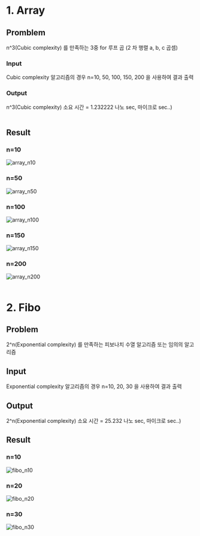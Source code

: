 # 1. Array

## Promblem
n^3(Cubic complexity) 를 만족하는 3중 for 루프 곱 (2 차 행렬 a, b, c 곱셈)

### Input
Cubic complexity 알고리즘의 경우 n=10, 50, 100, 150, 200 을 사용하여 결과 출력

### Output
n^3(Cubic complexity) 소요 시간 = 1.232222 나노 sec, 마이크로 sec..)
<br/><br/>
## Result
### n=10

![array_n10](https://github.com/ailleen1004/Algorithm_Study/assets/38450827/bb1b3ef7-071f-4922-afea-bcaeced86e4b)
<br/>
### n=50

![array_n50](https://github.com/ailleen1004/Algorithm_Study/assets/38450827/9ff0fbfe-adf3-414b-b926-a70ccfb0be18)
<br/>
### n=100

![array_n100](https://github.com/ailleen1004/Algorithm_Study/assets/38450827/eb1e081e-56c7-4d0f-aca0-9f1211db3d80)
<br/>
### n=150

![array_n150](https://github.com/ailleen1004/Algorithm_Study/assets/38450827/2c27ff65-245c-4018-ad2b-7df924b1eb49)
<br/>
### n=200

![array_n200](https://github.com/ailleen1004/Algorithm_Study/assets/38450827/6ff1b88b-acf5-415d-8869-0fb2b14d3839)
<br/><br/>

# 2. Fibo

## Problem
2^n(Exponential complexity) 를 만족하는 피보나치 수열 알고리즘 또는 임의의 알고리즘

## Input
Exponential complexity 알고리즘의 경우 n=10, 20, 30 을 사용하여 결과 출력

## Output
2^n(Exponential complexity) 소요 시간 = 25.232 나노 sec, 마이크로 sec..)

## Result
### n=10

![fibo_n10](https://github.com/ailleen1004/Algorithm_Study/assets/38450827/0266b25f-833e-46bc-82c4-415da362ab41)
<br/>
### n=20

![fibo_n20](https://github.com/ailleen1004/Algorithm_Study/assets/38450827/c2c72441-0fbf-419b-8374-73976598737b)
<br/>
### n=30

![fibo_n30](https://github.com/ailleen1004/Algorithm_Study/assets/38450827/eba535c8-b738-4469-887f-d28f734202d0)
<br/>
